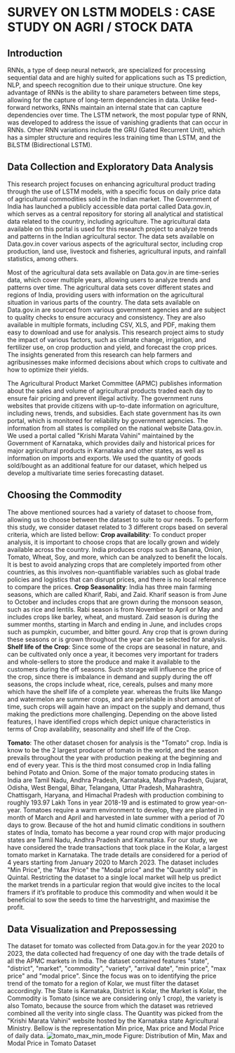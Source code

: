 # SURVEY ON LSTM MODELS : CASE STUDY ON AGRI / STOCK DATA

## Introduction

  RNNs, a type of deep neural network, are specialized for processing sequential data and are highly suited for applications such as TS prediction, NLP, and speech recognition due to their unique structure. One key advantage of RNNs is the ability to share parameters between time steps, allowing for the capture of long-term dependencies in data. Unlike feed-forward networks, RNNs maintain an internal state that can capture dependencies over time. The LSTM network, the most popular type of RNN, was developed to address the issue of vanishing gradients that can occur in RNNs. Other RNN variations include the GRU (Gated Recurrent Unit), which has a simpler structure and requires less training time than LSTM, and the BiLSTM (Bidirectional LSTM).
  
## Data Collection and Exploratory Data Analysis
  This research project focuses on enhancing agricultural product trading through the use of LSTM models, with a specific focus on daily price data of agricultural commodities sold in the Indian market. The Government of India has launched a publicly accessible data portal called Data.gov.in, which serves as a central repository for storing all analytical and statistical data related to the country, including agriculture. The agricultural data available on this portal is used for this research project to analyze trends and patterns in the Indian agricultural sector. The data sets available on Data.gov.in cover various aspects of the agricultural sector, including crop production, land use, livestock and fisheries, agricultural inputs, and rainfall statistics, among others. 
  
  Most of the agricultural data sets available on Data.gov.in are time-series data, which cover multiple years, allowing users to analyze trends and patterns over time. The agricultural data sets cover different states and regions of India, providing users with information on the agricultural situation in various parts of the country. The data sets available on Data.gov.in are sourced from various government agencies and are subject to quality checks to ensure accuracy and consistency. They are also available in multiple formats, including CSV, XLS, and PDF, making them easy to download and use for analysis. This research project aims to study the impact of various factors, such as climate change, irrigation, and fertilizer use, on crop production and yield, and forecast the crop prices. The insights generated from this research can help farmers and agribusinesses make informed decisions about which crops to cultivate and how to optimize their yields.

  The Agricultural Product Market Committee (APMC) publishes information about the sales and volume of agricultural products traded each day to ensure fair pricing and prevent illegal activity. The government runs websites that provide citizens with up-to-date information on agriculture, including news, trends, and subsidies. Each state government has its own portal, which is monitored for reliability by government agencies. The information from all states is compiled on the national website Data.gov.in. We used a portal called "Krishi Marata Vahini" maintained by the Government of Karnataka, which provides daily and historical prices for major agricultural products in Karnataka and other states, as well as information on imports and exports. We used the quantity of goods sold/bought as an additional feature for our dataset, which helped us develop a multivariate time series forecasting dataset.

## Choosing the Commodity
  The above mentioned sources had a variety of dataset to choose from, allowing us to choose between the dataset to suite to our needs. To perform this study, we consider dataset related to 3 different crops based on several criteria, which are listed bellow:
  **Crop availability**: To conduct proper analysis, it is important to choose crops that are locally grown and widely available across the country. India produces crops such as Banana, Onion, Tomato, Wheat, Soy, and more, which can be analyzed to benefit the locals. It is best to avoid analyzing crops that are completely imported from other countries, as this involves non-quantifiable variables such as global trade policies and logistics that can disrupt prices, and there is no local reference to compare the prices.
  **Crop Seasonality**: India has three main farming seasons, which are called Kharif, Rabi, and Zaid. Kharif season is from June to October and includes crops that are grown during the monsoon season, such as rice and lentils. Rabi season is from November to April or May and includes crops like barley, wheat, and mustard. Zaid season is during the summer months, starting in March and ending in June, and includes crops such as pumpkin, cucumber, and bitter gourd. Any crop that is grown during these seasons or is grown throughout the year can be selected for analysis. 
  **Shelf life of the Crop**: Since some of the crops are seasonal in nature, and can be cultivated only once a year, it becomes very important for traders and whole-sellers to store the produce and make it available to the customers during the off seasons. Such storage will influence the price of the crop, since there is imbalance in demand and supply during the off seasons, the crops include wheat, rice, cereals, pulses and many more which have the shelf life of a complete year. whereas the fruits like Mango and watermelon are summer crops, and are perishable in short amount of time, such crops will again have an impact on the supply and demand, thus making the predictions more challenging. Depending on the above listed features, I have identified crops which depict unique characteristics in terms of Crop availability, seasonality and shelf life of the Crop.
  
**Tomato**: The other dataset chosen for analysis is the "Tomato" crop. India is know to be the 2 largest producer of tomato in the world, and the season prevails throughout the year with production peaking at the beginning and end of every year. This is the third most consumed crop in India falling behind Potato and Onion. Some of the major tomato producing states in India are Tamil Nadu, Andhra Pradesh, Karnataka, Madhya Pradesh, Gujarat, Odisha, West Bengal, Bihar, Telangana, Uttar Pradesh, Maharashtra, Chattisgarh, Haryana, and Himachal Pradesh with production combining to roughly 193.97 Lakh Tons in year 2018-19 and is estimated to grow year-on-year. Tomatoes require a warm environment to develop, they are planted in month of March and April and harvested in late summer with a period of 70 days to grow. Because of the hot and humid climatic conditions in southern states of India, tomato has become a year round crop with major producing states are Tamil Nadu, Andhra Pradesh and Karnataka. For our study, we have considered the trade transactions that took place in the Kolar, a largest tomato market in Karnataka. The trade details are considered for a period of 4 years starting from January 2020 to March 2023. The dataset includes "Min Price", the "Max Price" the "Modal price" and the "Quantity sold" in Quintal. Restricting the dataset to a single local market will help us predict the market trends in a particular region that would give incites to the local framers if it’s profitable to produce this commodity and when would it be beneficial to sow the seeds to time the harvestright, and maximise the profit.

## Data Visualization and Prepossessing
The dataset for tomato was collected from Data.gov.in for the year 2020 to 2023, the data collected had frequency of one day with the trade details of all the APMC markets in India. The dataset contained features "state", "district", "market", "commodity", "variety", "arrival date", "min price", "max price" and "modal price". Since the focus was on to identifying the price trend of the tomato for a region of Kolar, we must filter the dataset accordingly. The State is Karnataka, District is Kolar, the Market is Kolar, the Commodity is Tomato (since we are considering only 1 crop), the variety is also Tomato, because the source from which the dataset was retrieved combined all the verity into single class. The Quantity was picked from the "Krishi Marata Vahini" website hosted by the Karnataka state Agricultural Ministry. Bellow is the representation Min price, Max price and Modal Price of daily data.
![tomato_max_min_mode](https://github.com/Kaushik-yh/tomato_price_prediction/assets/138836652/39dc7d34-3133-44e2-940c-0144abcd4c35)
Figure: Distribution of Min, Max and Modal Price in Tomato Dataset
